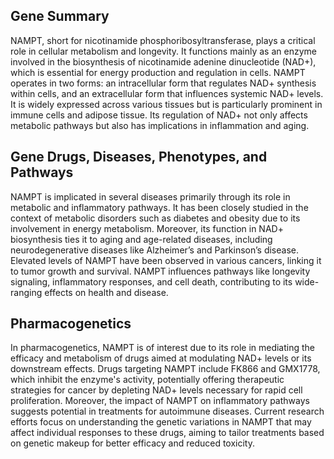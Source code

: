 ## Gene Summary
NAMPT, short for nicotinamide phosphoribosyltransferase, plays a critical role in cellular metabolism and longevity. It functions mainly as an enzyme involved in the biosynthesis of nicotinamide adenine dinucleotide (NAD+), which is essential for energy production and regulation in cells. NAMPT operates in two forms: an intracellular form that regulates NAD+ synthesis within cells, and an extracellular form that influences systemic NAD+ levels. It is widely expressed across various tissues but is particularly prominent in immune cells and adipose tissue. Its regulation of NAD+ not only affects metabolic pathways but also has implications in inflammation and aging.

## Gene Drugs, Diseases, Phenotypes, and Pathways
NAMPT is implicated in several diseases primarily through its role in metabolic and inflammatory pathways. It has been closely studied in the context of metabolic disorders such as diabetes and obesity due to its involvement in energy metabolism. Moreover, its function in NAD+ biosynthesis ties it to aging and age-related diseases, including neurodegenerative diseases like Alzheimer’s and Parkinson’s disease. Elevated levels of NAMPT have been observed in various cancers, linking it to tumor growth and survival. NAMPT influences pathways like longevity signaling, inflammatory responses, and cell death, contributing to its wide-ranging effects on health and disease.

## Pharmacogenetics
In pharmacogenetics, NAMPT is of interest due to its role in mediating the efficacy and metabolism of drugs aimed at modulating NAD+ levels or its downstream effects. Drugs targeting NAMPT include FK866 and GMX1778, which inhibit the enzyme's activity, potentially offering therapeutic strategies for cancer by depleting NAD+ levels necessary for rapid cell proliferation. Moreover, the impact of NAMPT on inflammatory pathways suggests potential in treatments for autoimmune diseases. Current research efforts focus on understanding the genetic variations in NAMPT that may affect individual responses to these drugs, aiming to tailor treatments based on genetic makeup for better efficacy and reduced toxicity.